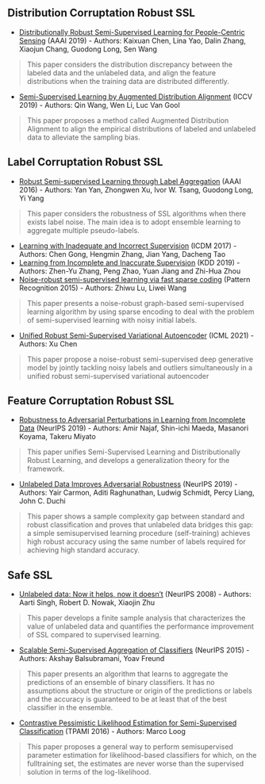 ## Distribution Corruptation Robust SSL

- [Distributionally Robust Semi-Supervised Learning for People-Centric Sensing](https://arxiv.org/pdf/1811.05299.pdf) (AAAI 2019) - Authors: Kaixuan Chen, Lina Yao, Dalin Zhang, Xiaojun Chang, Guodong Long, Sen Wang
> This paper considers the distribution discrepancy between the labeled data and the unlabeled data, and align the feature distributions when the training data are distributed differently.
- [Semi-Supervised Learning by Augmented Distribution Alignment](https://openaccess.thecvf.com/content_ICCV_2019/papers/Wang_Semi-Supervised_Learning_by_Augmented_Distribution_Alignment_ICCV_2019_paper.pdf) (ICCV 2019) - Authors: Qin Wang, Wen Li, Luc Van Gool
> This paper proposes a method called Augmented Distribution Alignment to align the empirical distributions of labeled and unlabeled data to alleviate the sampling bias.

## Label Corruptation Robust SSL

- [Robust Semi-supervised Learning through Label Aggregation](http://iemppu.github.io/yan.pdf) (AAAI 2016) - Authors: Yan Yan, Zhongwen Xu, Ivor W. Tsang, Guodong Long, Yi Yang
> This paper considers the robustness of SSL algorithms when there exists label noise. The main idea is to adopt ensemble learning to aggregate multiple pseudo-labels.
- [Learning with Inadequate and Incorrect Supervision](https://arxiv.org/pdf/1902.07429.pdf) (ICDM 2017) - Authors: Chen Gong, Hengmin Zhang, Jian Yang, Dacheng Tao
- [Learning from Incomplete and Inaccurate Supervision](http://129.211.169.156/publication/kdd19pnu.pdf) (KDD 2019) - Authors: Zhen-Yu Zhang, Peng Zhao, Yuan Jiang and Zhi-Hua Zhou
- [Noise-robust semi-supervised learning via fast sparse coding](https://www.sciencedirect.com/science/article/pii/S0031320314003331) (Pattern Recognition 2015) - Authors: Zhiwu Lu, Liwei Wang
> This paper presents a noise-robust graph-based semi-supervised learning algorithm by using sparse encoding to deal with the problem of semi-supervised learning with noisy initial labels.
- [Unified Robust Semi-Supervised Variational Autoencoder](http://proceedings.mlr.press/v139/chen21a/chen21a.pdf) (ICML 2021) - Authors: Xu Chen
> This paper propose a noise-robust semi-supervised deep generative model by jointly tackling noisy labels and outliers simultaneously in a unified robust semi-supervised variational autoencoder

## Feature Corruptation Robust SSL

- [Robustness to Adversarial Perturbations in Learning from Incomplete Data](https://proceedings.neurips.cc/paper/2019/file/60ad83801910ec976590f69f638e0d6d-Paper.pdf) (NeurIPS 2019) - Authors: Amir Najaf, Shin-ichi Maeda, Masanori Koyama, Takeru Miyato
> This paper unifies Semi-Supervised Learning and Distributionally Robust Learning, and develops a generalization theory for the framework.

- [Unlabeled Data Improves Adversarial Robustness](https://papers.nips.cc/paper/2019/file/32e0bd1497aa43e02a42f47d9d6515ad-Paper.pdf) (NeurIPS 2019) - Authors: Yair Carmon, Aditi Raghunathan, Ludwig Schmidt, Percy Liang, John C. Duchi
> This paper shows a sample complexity gap between standard and robust classification and proves that unlabeled data bridges this gap: a simple semisupervised learning procedure (self-training) achieves high robust accuracy using the same number of labels required for achieving high standard accuracy. 

## Safe SSL

- [Unlabeled data: Now it helps, now it doesn’t](https://papers.nips.cc/paper/2008/file/07871915a8107172b3b5dc15a6574ad3-Paper.pdf) (NeurIPS 2008) - Authors: Aarti Singh, Robert D. Nowak, Xiaojin Zhu
> This paper develops a finite sample analysis that characterizes the value of unlabeled data and quantifies the performance improvement of SSL compared to supervised learning.
- [Scalable Semi-Supervised Aggregation of Classifiers](https://arxiv.org/pdf/1506.05790.pdf) (NeurIPS 2015) - Authors: Akshay Balsubramani, Yoav Freund
> This paper presents an algorithm that learns to aggregate the predictions of an ensemble of binary classifiers. It has no assumptions about the structure or origin of the predictions or labels and the accuracy is guaranteed to be at least that of the best classifier in the ensemble.
- [Contrastive Pessimistic Likelihood Estimation for Semi-Supervised Classification](https://arxiv.org/pdf/1503.00269.pdf) (TPAMI 2016) - Authors: Marco Loog
> This paper proposes a general way to perform semisupervised parameter estimation for likelihood-based classifiers for which, on the fulltraining set, the estimates are never worse than the supervised solution in terms of the log-likelihood.
